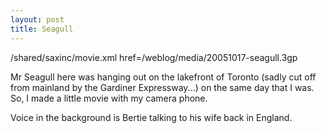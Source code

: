 ```yaml
---
layout: post
title: Seagull 
---
```

<div class="floating_right"><sax:include xmlns:sax="http://simonwoodside.com/simon-axkit"><sax:url>/shared/saxinc/movie.xml </sax:url><sax:query>href=/weblog/media/20051017-seagull.3gp </sax:query></sax:include></div>

Mr Seagull here was hanging out on the lakefront of Toronto (sadly cut off from mainland by the Gardiner Expressway...) on the same day that I was. So, I made a little movie with my camera phone. 

Voice in the background is Bertie talking to his wife back in England.
